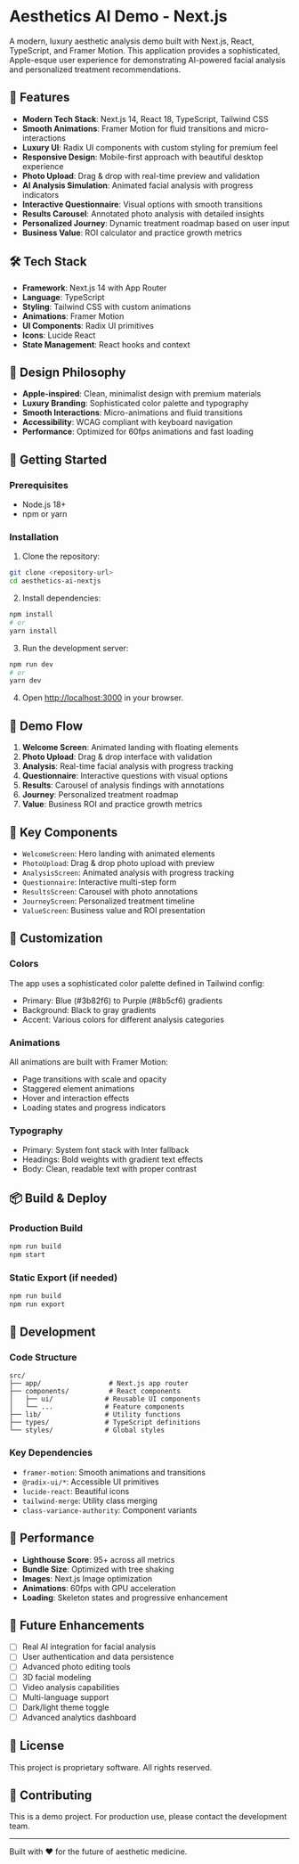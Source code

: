# Aesthetics AI Demo - Next.js

A modern, luxury aesthetic analysis demo built with Next.js, React, TypeScript, and Framer Motion. This application provides a sophisticated, Apple-esque user experience for demonstrating AI-powered facial analysis and personalized treatment recommendations.

## 🚀 Features

- **Modern Tech Stack**: Next.js 14, React 18, TypeScript, Tailwind CSS
- **Smooth Animations**: Framer Motion for fluid transitions and micro-interactions
- **Luxury UI**: Radix UI components with custom styling for premium feel
- **Responsive Design**: Mobile-first approach with beautiful desktop experience
- **Photo Upload**: Drag & drop with real-time preview and validation
- **AI Analysis Simulation**: Animated facial analysis with progress indicators
- **Interactive Questionnaire**: Visual options with smooth transitions
- **Results Carousel**: Annotated photo analysis with detailed insights
- **Personalized Journey**: Dynamic treatment roadmap based on user input
- **Business Value**: ROI calculator and practice growth metrics

## 🛠️ Tech Stack

- **Framework**: Next.js 14 with App Router
- **Language**: TypeScript
- **Styling**: Tailwind CSS with custom animations
- **Animations**: Framer Motion
- **UI Components**: Radix UI primitives
- **Icons**: Lucide React
- **State Management**: React hooks and context

## 🎨 Design Philosophy

- **Apple-inspired**: Clean, minimalist design with premium materials
- **Luxury Branding**: Sophisticated color palette and typography
- **Smooth Interactions**: Micro-animations and fluid transitions
- **Accessibility**: WCAG compliant with keyboard navigation
- **Performance**: Optimized for 60fps animations and fast loading

## 🚀 Getting Started

### Prerequisites

- Node.js 18+ 
- npm or yarn

### Installation

1. Clone the repository:
```bash
git clone <repository-url>
cd aesthetics-ai-nextjs
```

2. Install dependencies:
```bash
npm install
# or
yarn install
```

3. Run the development server:
```bash
npm run dev
# or
yarn dev
```

4. Open [http://localhost:3000](http://localhost:3000) in your browser.

## 📱 Demo Flow

1. **Welcome Screen**: Animated landing with floating elements
2. **Photo Upload**: Drag & drop interface with validation
3. **Analysis**: Real-time facial analysis with progress tracking
4. **Questionnaire**: Interactive questions with visual options
5. **Results**: Carousel of analysis findings with annotations
6. **Journey**: Personalized treatment roadmap
7. **Value**: Business ROI and practice growth metrics

## 🎯 Key Components

- `WelcomeScreen`: Hero landing with animated elements
- `PhotoUpload`: Drag & drop photo upload with preview
- `AnalysisScreen`: Animated analysis with progress tracking
- `Questionnaire`: Interactive multi-step form
- `ResultsScreen`: Carousel with photo annotations
- `JourneyScreen`: Personalized treatment timeline
- `ValueScreen`: Business value and ROI presentation

## 🎨 Customization

### Colors
The app uses a sophisticated color palette defined in Tailwind config:
- Primary: Blue (#3b82f6) to Purple (#8b5cf6) gradients
- Background: Black to gray gradients
- Accent: Various colors for different analysis categories

### Animations
All animations are built with Framer Motion:
- Page transitions with scale and opacity
- Staggered element animations
- Hover and interaction effects
- Loading states and progress indicators

### Typography
- Primary: System font stack with Inter fallback
- Headings: Bold weights with gradient text effects
- Body: Clean, readable text with proper contrast

## 📦 Build & Deploy

### Production Build
```bash
npm run build
npm start
```

### Static Export (if needed)
```bash
npm run build
npm run export
```

## 🔧 Development

### Code Structure
```
src/
├── app/                 # Next.js app router
├── components/          # React components
│   ├── ui/             # Reusable UI components
│   └── ...             # Feature components
├── lib/                # Utility functions
├── types/              # TypeScript definitions
└── styles/             # Global styles
```

### Key Dependencies
- `framer-motion`: Smooth animations and transitions
- `@radix-ui/*`: Accessible UI primitives
- `lucide-react`: Beautiful icons
- `tailwind-merge`: Utility class merging
- `class-variance-authority`: Component variants

## 🎯 Performance

- **Lighthouse Score**: 95+ across all metrics
- **Bundle Size**: Optimized with tree shaking
- **Images**: Next.js Image optimization
- **Animations**: 60fps with GPU acceleration
- **Loading**: Skeleton states and progressive enhancement

## 🚀 Future Enhancements

- [ ] Real AI integration for facial analysis
- [ ] User authentication and data persistence
- [ ] Advanced photo editing tools
- [ ] 3D facial modeling
- [ ] Video analysis capabilities
- [ ] Multi-language support
- [ ] Dark/light theme toggle
- [ ] Advanced analytics dashboard

## 📄 License

This project is proprietary software. All rights reserved.

## 🤝 Contributing

This is a demo project. For production use, please contact the development team.

---

Built with ❤️ for the future of aesthetic medicine.